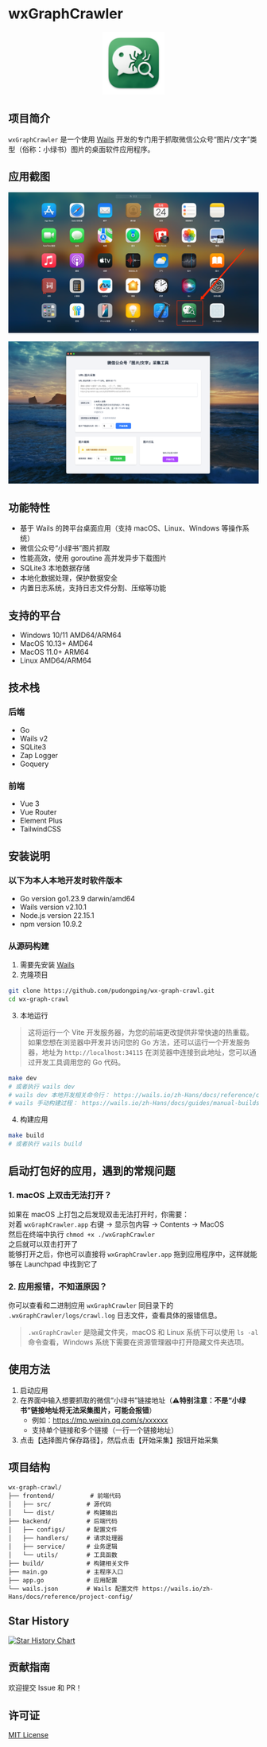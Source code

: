 # wxGraphCrawler

<p align="center" style="text-align: center">
  <img src="./build/appicon.png" width="25%"><br/>
</p>

## 项目简介

`wxGraphCrawler` 是一个使用 [Wails](https://wails.io) 开发的专门用于抓取微信公众号“图片/文字”类型（俗称：小绿书）图片的桌面软件应用程序。  

## 应用截图

![MacOS](./screenshot/in-launchpad.png)

![应用主页面](./screenshot/app-mac.png)

## 功能特性

- 基于 Wails 的跨平台桌面应用（支持 macOS、Linux、Windows 等操作系统）
- 微信公众号“小绿书”图片抓取
- 性能高效，使用 goroutine 高并发异步下载图片
- SQLite3 本地数据存储
- 本地化数据处理，保护数据安全
- 内置日志系统，支持日志文件分割、压缩等功能

## 支持的平台

- Windows 10/11 AMD64/ARM64
- MacOS 10.13+ AMD64
- MacOS 11.0+ ARM64
- Linux AMD64/ARM64

## 技术栈

### 后端
- Go
- Wails v2
- SQLite3
- Zap Logger
- Goquery

### 前端
- Vue 3
- Vue Router
- Element Plus
- TailwindCSS

## 安装说明

### 以下为本人本地开发时软件版本

- Go version go1.23.9 darwin/amd64
- Wails version v2.10.1
- Node.js version 22.15.1
- npm version 10.9.2

### 从源码构建

1. 需要先安装 [Wails](https://wails.io/zh-Hans/docs/gettingstarted/installation)
2. 克隆项目

```bash
git clone https://github.com/pudongping/wx-graph-crawl.git
cd wx-graph-crawl
```

3. 本地运行

> 这将运行一个 Vite 开发服务器，为您的前端更改提供非常快速的热重载。如果您想在浏览器中开发并访问您的 Go 方法，还可以运行一个开发服务器，地址为 `http://localhost:34115` 在浏览器中连接到此地址，您可以通过开发工具调用您的 Go 代码。

```bash
make dev
# 或者执行 wails dev
# wails dev 本地开发相关命令行： https://wails.io/zh-Hans/docs/reference/cli/#%E5%BC%80%E5%8F%91
# wails 手动构建过程： https://wails.io/zh-Hans/docs/guides/manual-builds
```

4. 构建应用

```bash
make build
# 或者执行 wails build
```

## 启动打包好的应用，遇到的常规问题

### 1. macOS 上双击无法打开？

如果在 macOS 上打包之后发现双击无法打开时，你需要：  
对着 `wxGraphCrawler.app` 右键 -> 显示包内容 -> Contents -> MacOS  
然后在终端中执行 `chmod +x ./wxGraphCrawler`  
之后就可以双击打开了  
能够打开之后，你也可以直接将 `wxGraphCrawler.app` 拖到应用程序中，这样就能够在 Launchpad 中找到它了  

### 2. 应用报错，不知道原因？

你可以查看和二进制应用 `wxGraphCrawler` 同目录下的 `.wxGraphCrawler/logs/crawl.log` 日志文件，查看具体的报错信息。

> `.wxGraphCrawler` 是隐藏文件夹，macOS 和 Linux 系统下可以使用 `ls -al` 命令查看，Windows 系统下需要在资源管理器中打开隐藏文件夹选项。

## 使用方法

1. 启动应用
2. 在界面中输入想要抓取的微信“小绿书”链接地址（**⚠️特别注意：不是“小绿书”链接地址将无法采集图片，可能会报错**）
   - 例如：https://mp.weixin.qq.com/s/xxxxxx
   - 支持单个链接和多个链接（一行一个链接地址）
3. 点击【选择图片保存路径】，然后点击【开始采集】按钮开始采集

## 项目结构

```
wx-graph-crawl/
├── frontend/          # 前端代码
│   ├── src/          # 源代码
│   └── dist/         # 构建输出
├── backend/          # 后端代码
│   ├── configs/      # 配置文件
│   ├── handlers/     # 请求处理器
│   ├── service/      # 业务逻辑
│   └── utils/        # 工具函数
├── build/            # 构建相关文件
├── main.go           # 主程序入口
├── app.go            # 应用配置
└── wails.json        # Wails 配置文件 https://wails.io/zh-Hans/docs/reference/project-config/
```

## Star History

<a href="https://star-history.com/#pudongping/wx-graph-crawl&Date">
 <picture>
   <source media="(prefers-color-scheme: dark)" srcset="https://api.star-history.com/svg?repos=pudongping/wx-graph-crawl&type=Date&theme=dark" />
   <source media="(prefers-color-scheme: light)" srcset="https://api.star-history.com/svg?repos=pudongping/wx-graph-crawl&type=Date" />
   <img alt="Star History Chart" src="https://api.star-history.com/svg?repos=pudongping/wx-graph-crawl&type=Date" />
 </picture>
</a>

## 贡献指南

欢迎提交 Issue 和 PR！

## 许可证

[MIT License](LICENSE)